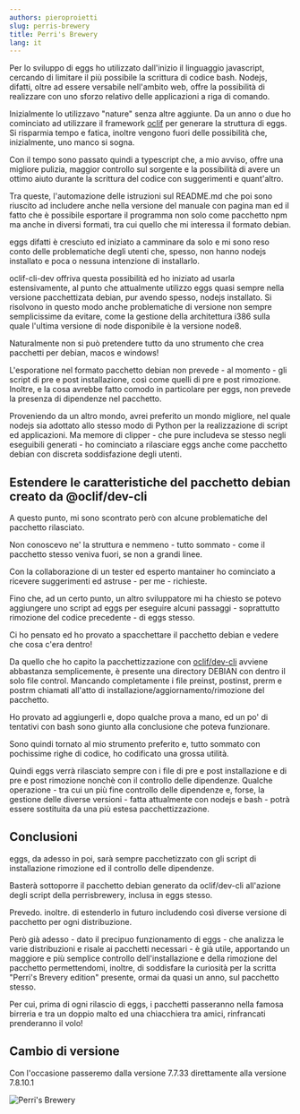 ```yaml
---
authors: pieroproietti
slug: perris-brewery
title: Perri's Brewery
lang: it
---
```



Per lo sviluppo di eggs ho utilizzato dall'inizio il linguaggio javascript, cercando di limitare il più possibile la scrittura di codice bash. Nodejs, difatti, oltre ad essere versabile nell'ambito web, offre la possibilità di realizzare con uno sforzo relativo delle applicazioni a riga di comando. 

Inizialmente lo utilizzavo "nature" senza altre aggiunte. Da un anno o due ho cominciato ad utilizzare il framework [oclif](https://oclif.io/) per generare la struttura di eggs. Si risparmia tempo e fatica, inoltre vengono fuori delle possibilità che, inizialmente, uno manco si sogna.

Con il tempo sono passato quindi a typescript che, a mio avviso, offre una migliore pulizia, maggior controllo sul sorgente e la possibilità di avere un ottimo aiuto durante la scrittura del codice con suggerimenti e quant'altro.

Tra queste, l'automazione delle istruzioni sul README.md che poi sono riuscito ad includere anche nella versione del manuale con pagina man ed il fatto che è possibile esportare il programma non solo come pacchetto npm ma anche in diversi formati, tra cui quello che mi interessa il formato debian.

eggs difatti è cresciuto ed iniziato a camminare da solo e mi sono reso conto delle problematiche degli utenti che, spesso, non hanno nodejs installato e poca o nessuna intenzione di installarlo.

oclif-cli-dev offriva questa possibilità ed ho iniziato ad usarla estensivamente, al punto che attualmente utilizzo eggs quasi sempre nella versione pacchettizata debian, pur avendo spesso, nodejs installato. Si risolvono in questo modo anche problematiche di versione non sempre semplicissime da evitare, come la gestione della architettura i386 sulla quale l'ultima versione di node disponibile è la versione node8.

Naturalmente non si può pretendere tutto da uno strumento che crea pacchetti per debian, macos e windows! 

L'esporatione nel formato pacchetto debian non prevede - al momento - gli script di pre e post installazione, così come quelli di pre e post rimozione. Inoltre, e la cosa avrebbe fatto comodo in particolare per eggs, non prevede la presenza di dipendenze nel pacchetto.

Proveniendo da un altro mondo, avrei preferito un mondo migliore, nel quale nodejs sia adottato allo stesso modo di Python per la realizzazione di script ed applicazioni. Ma memore di clipper - che pure includeva se stesso negli eseguibili generati - ho cominciato a rilasciare eggs anche come pacchetto debian con discreta soddisfazione degli utenti.

## Estendere le caratteristiche del pacchetto debian creato da @oclif/dev-cli

A questo punto, mi sono scontrato però con alcune problematiche del pacchetto rilasciato. 

Non conoscevo ne' la struttura e nemmeno - tutto sommato - come il pacchetto stesso veniva fuori, se non a grandi linee. 

Con la collaborazione di un tester ed esperto mantainer ho cominciato a ricevere suggerimenti ed astruse - per me - richieste. 

Fino che, ad un certo punto, un altro sviluppatore mi ha chiesto se potevo aggiungere uno script ad eggs per eseguire alcuni passaggi - soprattutto rimozione del codice precedente - di eggs stesso. 

Ci ho pensato ed ho provato a spacchettare il pacchetto debian e vedere che cosa c'era dentro!

Da quello che ho capito la pacchettizzazione con [oclif/dev-cli](https://github.com/oclif/dev-cli) avviene abbastanza semplicemente, è presente una directory DEBIAN con dentro il solo file control. Mancando completamente i file preinst, postinst, prerm e postrm chiamati all'atto di installazione/aggiornamento/rimozione del pacchetto.

Ho provato ad aggiungerli e, dopo qualche prova a mano, ed un po' di tentativi con bash sono giunto alla conclusione che poteva funzionare.

Sono quindi tornato al mio strumento preferito e, tutto sommato con pochissime righe di codice, ho codificato una grossa utilità.

Quindi eggs verrà rilasciato sempre con i file di pre e post installazione e di pre e post rimozione nonchè con il controllo delle dipendenze. Qualche operazione - tra cui un più fine controllo delle dipendenze e, forse, la gestione delle diverse versioni - fatta attualmente con nodejs e bash - potrà essere sostituita da una più estesa pacchettizzazione. 

## Conclusioni

eggs, da adesso in poi, sarà sempre pacchetizzato con gli script di installazione rimozione ed il controllo delle dipendenze.

Basterà sottoporre il pacchetto debian generato da oclif/dev-cli all'azione degli script della perrisbrewery, inclusa in eggs stesso.

Prevedo. inoltre. di estenderlo in futuro includendo così diverse versione di pacchetto per ogni distribuzione.

Però già adesso - dato il precipuo funzionamento di eggs - che analizza le varie distribuzioni e risale ai pacchetti necessari -  è già utile, apportando un maggiore e più semplice controllo dell'installazione e della rimozione del pacchetto permettendomi, inoltre, di soddisfare la curiosità per la scritta "Perri's Brevery edition" presente, ormai da quasi un anno, sul pacchetto stesso.

Per cui, prima di ogni rilascio di eggs, i pacchetti passeranno nella famosa birreria e tra un doppio malto ed una chiacchiera tra amici,  rinfrancati prenderanno il volo!

## Cambio di versione 

Con l'occasione passeremo dalla versione 7.7.33 direttamente alla versione 7.8.10.1


![Perri's Brewery](/images/perrisbrewery2.jpg)




